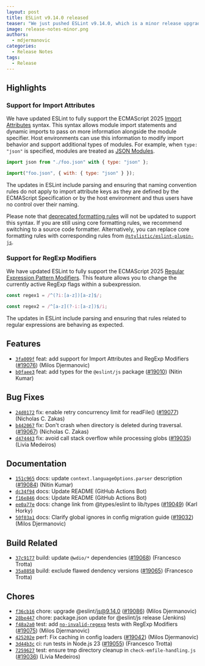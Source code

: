 ```yaml
---
layout: post
title: ESLint v9.14.0 released
teaser: "We just pushed ESLint v9.14.0, which is a minor release upgrade of ESLint. This release adds some new features and fixes several bugs found in the previous release."
image: release-notes-minor.png
authors:
  - mdjermanovic
categories:
  - Release Notes
tags:
  - Release
---
```



## Highlights

### Support for Import Attributes

We have updated ESLint to fully support the ECMAScript 2025 [Import Attributes](https://github.com/tc39/proposal-import-attributes) syntax. This syntax allows module import statements and dynamic imports to pass on more information alongside the module specifier. Host environments can use this information to modify import behavior and support additional types of modules. For example, when `type: "json"` is specified, modules are treated as [JSON Modules](https://github.com/tc39/proposal-json-modules).

```js
import json from "./foo.json" with { type: "json" };

import("foo.json", { with: { type: "json" } });
```

The updates in ESLint include parsing and ensuring that naming convention rules do not apply to import attribute keys as they are defined by the ECMAScript Specification or by the host environment and thus users have no control over their naming.

Please note that [deprecated formatting rules](./2023/10/deprecating-formatting-rules/) will not be updated to support this syntax. If you are still using core formatting rules, we recommend switching to a source code formatter. Alternatively, you can replace core formatting rules with corresponding rules from [`@stylistic/eslint-plugin-js`](https://eslint.style/packages/js).

### Support for RegExp Modifiers

We have updated ESLint to fully support the ECMAScript 2025 [Regular Expression Pattern Modifiers](https://github.com/tc39/proposal-regexp-modifiers). This feature allows you to change the currently active RegExp flags within a subexpression.

```js
const regex1 = /^(?i:[a-z])[a-z]$/;

const regex2 = /^[a-z](?-i:[a-z])$/i;
```

The updates in ESLint include parsing and ensuring that rules related to regular expressions are behaving as expected.





## Features


* [`3fa009f`](https://github.com/eslint/eslint/commit/3fa009f25992d3d305437205be0ca145a0fb53f4) feat: add support for Import Attributes and RegExp Modifiers ([#19076](https://github.com/eslint/eslint/issues/19076)) (Milos Djermanovic)
* [`b0faee3`](https://github.com/eslint/eslint/commit/b0faee30e007a89bd7bdbc22a70223fabb99a541) feat: add types for the `@eslint/js` package ([#19010](https://github.com/eslint/eslint/issues/19010)) (Nitin Kumar)






## Bug Fixes


* [`24d0172`](https://github.com/eslint/eslint/commit/24d0172bbfb92cac663cb1631bd04e7539262066) fix: enable retry concurrency limit for readFile() ([#19077](https://github.com/eslint/eslint/issues/19077)) (Nicholas C. Zakas)
* [`b442067`](https://github.com/eslint/eslint/commit/b44206725247d30b10cd58859c388949f5489087) fix: Don't crash when directory is deleted during traversal. ([#19067](https://github.com/eslint/eslint/issues/19067)) (Nicholas C. Zakas)
* [`d474443`](https://github.com/eslint/eslint/commit/d474443109762f3b92811df0411965cf64f595c2) fix: avoid call stack overflow while processing globs ([#19035](https://github.com/eslint/eslint/issues/19035)) (Livia Medeiros)




## Documentation


* [`151c965`](https://github.com/eslint/eslint/commit/151c965aec1c46000ac7dfc67a1c04802112aafc) docs: update `context.languageOptions.parser` description ([#19084](https://github.com/eslint/eslint/issues/19084)) (Nitin Kumar)
* [`dc34f94`](https://github.com/eslint/eslint/commit/dc34f94a2ed25b37ac4aafcabed7bfae582db77e) docs: Update README (GitHub Actions Bot)
* [`f16e846`](https://github.com/eslint/eslint/commit/f16e846ac004bc32e52cd3991d14d7a89374bbb5) docs: Update README (GitHub Actions Bot)
* [`ee0a77e`](https://github.com/eslint/eslint/commit/ee0a77ea3caa5838bab704b54a577eefbed58f68) docs: change link from @types/eslint to lib/types ([#19049](https://github.com/eslint/eslint/issues/19049)) (Karl Horky)
* [`50f03a1`](https://github.com/eslint/eslint/commit/50f03a119e6827c03b1d6c86d3aa1f4820b609e8) docs: Clarify global ignores in config migration guide ([#19032](https://github.com/eslint/eslint/issues/19032)) (Milos Djermanovic)






## Build Related


* [`37c9177`](https://github.com/eslint/eslint/commit/37c9177aa07296a7a794c4b4ef5333e16fa22415) build: update `@wdio/*` dependencies ([#19068](https://github.com/eslint/eslint/issues/19068)) (Francesco Trotta)
* [`35a8858`](https://github.com/eslint/eslint/commit/35a8858d62cb050fa0b56702e55c94ffaaf6956d) build: exclude flawed dendency versions ([#19065](https://github.com/eslint/eslint/issues/19065)) (Francesco Trotta)




## Chores


* [`f36cb16`](https://github.com/eslint/eslint/commit/f36cb1649a85028fb3999ee2056ee467a907c061) chore: upgrade @eslint/js@9.14.0 ([#19086](https://github.com/eslint/eslint/issues/19086)) (Milos Djermanovic)
* [`28be447`](https://github.com/eslint/eslint/commit/28be4471f6eb61b4304ae3d17ea7eeacc6364bbe) chore: package.json update for @eslint/js release (Jenkins)
* [`f48a2a0`](https://github.com/eslint/eslint/commit/f48a2a0e9bf4a659b9af5e70e873fb631430c1ba) test: add [`no-invalid-regexp`](/docs/rules/no-invalid-regexp) tests with RegExp Modifiers ([#19075](https://github.com/eslint/eslint/issues/19075)) (Milos Djermanovic)
* [`425202e`](https://github.com/eslint/eslint/commit/425202ed49a1372c1719d4e7b48d0fbdda8af9fa) perf: Fix caching in config loaders ([#19042](https://github.com/eslint/eslint/issues/19042)) (Milos Djermanovic)
* [`3d44b3c`](https://github.com/eslint/eslint/commit/3d44b3c4751e4c44c32b879b65a723faee9c1c29) ci: run tests in Node.js 23 ([#19055](https://github.com/eslint/eslint/issues/19055)) (Francesco Trotta)
* [`7259627`](https://github.com/eslint/eslint/commit/725962731538eaa38d5d78b9e82ce3fccc9762d0) test: ensure tmp directory cleanup in `check-emfile-handling.js` ([#19036](https://github.com/eslint/eslint/issues/19036)) (Livia Medeiros)


